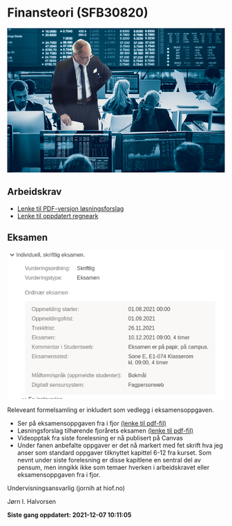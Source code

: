 Finansteori (SFB30820)
================

<!-- README.md is generated from README.Rmd. Please edit that file -->

![](man/figures/01_finans.jpg)

## Arbeidskrav

-   [Lenke til PDF-versjon
    løsningsforslag](https://github.com/joernih/SFB30820Finansteori/blob/main/inst/arbeidskrav/arbeidskrav2021_v_1.1_losning.pdf)
-   [Lenke til oppdatert
    regneark](https://docs.google.com/spreadsheets/d/1RBtpzzrAY5OIzlgBSLfzGvJeHmMJxMC_cEl3rOXV4m8/edit?usp=sharing)

## Eksamen

![](man/figures/eksamen.png)

Releveant formelsamling er inkludert som vedlegg i eksamensoppgaven.
<br>

-   Ser på eksamensoppgaven fra i fjor [(lenke til
    pdf-fil)](https://github.com/joernih/sfb30820finansteori/blob/main/inst/eksamensoppgaver/sfb30820-finansteori-24.11.2020.pdf)
-   Løsningsforslag tilhørende fjorårets eksamen [(lenke til
    pdf-fil)](https://github.com/joernih/SFB30820Finansteori/blob/main/inst/eksamensoppgaver/sfb30820-finansteori-24.11.2020_losningsforslag_JIH.pdf)
-   Videopptak fra siste forelesning er nå publisert på Canvas
-   Under fanen anbefalte oppgaver er det nå markert med fet skrift hva
    jeg anser som standard oppgaver tilknyttet kapittel 6-12 fra kurset.
    Som nevnt under siste forelesning er disse kapitlene en sentral del
    av pensum, men inngikk ikke som temaer hverken i arbeidskravet eller
    eksamensoppgaven fra i fjor.

Undervisningsansvarlig (jornih at hiof.no)

Jørn I. Halvorsen

**Siste gang oppdatert: 2021-12-07 10:11:05**
